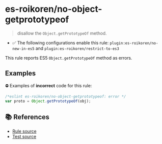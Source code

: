 # es-roikoren/no-object-getprototypeof
> disallow the `Object.getPrototypeOf` method.

- ✅ The following configurations enable this rule: `plugin:es-roikoren/no-new-in-es5` and `plugin:es-roikoren/restrict-to-es3`

This rule reports ES5 `Object.getPrototypeOf` method as errors.

## Examples

⛔ Examples of **incorrect** code for this rule:

```js
/*eslint es-roikoren/no-object-getprototypeof: error */
var proto = Object.getPrototypeOf(obj);
```

## 📚 References

- [Rule source](https://github.com/roikoren755/eslint-plugin-es/blob/v2.0.5/src/rules/no-object-getprototypeof.ts)
- [Test source](https://github.com/roikoren755/eslint-plugin-es/blob/v2.0.5/tests/src/rules/no-object-getprototypeof.ts)

